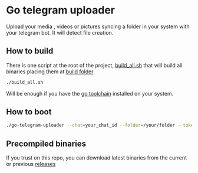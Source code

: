 # Go telegram uploader

Upload your media , videos or pictures syncing a folder in your system with your telegram bot.
It will detect file creation.

## How to build
There is one script at the root of the project, [build_all.sh](build_all.sh) that will build all binaries placing them 
at [build folder](build)
```bash
./build_all.sh
```
Will be enough if you have the [go toolchain](https://golang.org/doc/install) installed on your system.

## How to boot
```bash
./go-telegram-uploader --chat=your_chat_id --folder=/your/folder --token=your_bot_token 
```
## Precompiled binaries
If you trust on this repo, you can download latest binaries from the current or previous [releases](https://github.com/eloylp/go-telegram-uploader/releases)
